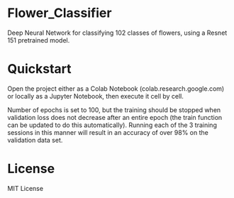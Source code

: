 # Flower_Classifier
Deep Neural Network for classifying 102 classes of flowers, using a Resnet 151 pretrained model.

# Quickstart
Open the project either as a Colab Notebook (colab.research.google.com) or locally as a Jupyter Notebook,
then execute it cell by cell.

Number of epochs is set to 100, but the training should be stopped when validation loss does not decrease
after an entire epoch (the train function can be updated to do this automatically). Running each of the 3 training sessions in this manner will result in an accuracy of over 98% on the validation data set.

# License
MIT License
